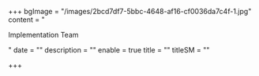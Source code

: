 +++
bgImage = "/images/2bcd7df7-5bbc-4648-af16-cf0036da7c4f-1.jpg"
content = "<p>Implementation Team</p>"
date = ""
description = ""
enable = true
title = ""
titleSM = ""

+++
